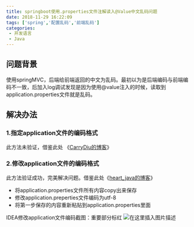 ```yaml
---
title: springboot使用.properties文件注解读入@Value中文乱码问题
date: 2018-11-29 16:22:09
tags: ['spring','配置乱码','前端乱码']
categories: 
 - 开发语言
 - Java
---
```


## 问题背景
使用springMVC，后端给前端返回的中文为乱码。最初以为是后端编码与前端编码不一致，后加入log调试发现是因为使用@value注入的时候，读取到application.properties文件就是乱码。

## 解决办法

### 1.指定application文件的编码格式
此方法未验证，借鉴此处 《[CarryDiu的博客](https://blog.csdn.net/weixin_41987553/article/details/82958811)》
### 2.修改application文件的编码格式
此方法验证成功，完美解决问题。借鉴此处《[heart_java的博客](https://blog.csdn.net/qq_29447481/article/details/78285646)》

- 将application.properties文件所有内容copy出来保存
- 修改application.preperties文件编码为utf-8
- 将第一步保存的内容重新粘贴到application.properties里面

IDEA修改application文件编码截图：重要部分标红
![在这里插入图片描述](https://img-blog.csdnimg.cn/20181129162122680.png)